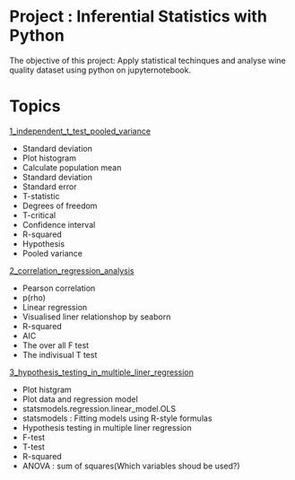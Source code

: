 # Project : Inferential Statistics with Python

The objective of this project: Apply statistical techinques and analyse wine quality dataset using python on jupyternotebook.


# Topics 

[1_independent_t_test_pooled_variance]()
* Standard deviation
* Plot histogram
* Calculate population mean
* Standard deviation
* Standard error
* T-statistic
* Degrees of freedom
* T-critical
* Confidence interval 
* R-squared
* Hypothesis
* Pooled variance

[2_correlation_regression_analysis]()
* Pearson correlation
* p(rho)
* Linear regression
* Visualised liner relationshop by seaborn
* R-squared
* AIC
* The over all F test
* The indivisual T test

[3_hypothesis_testing_in_multiple_liner_regression]()

* Plot histgram
* Plot data and regression model
* statsmodels.regression.linear_model.OLS
* statsmodels : Fitting models using R-style formulas
* Hypothesis testing in multiple liner regression
* F-test
* T-test
* R-squared
* ANOVA : sum of squares(Which variables shoud be used?)



